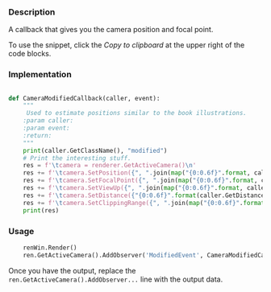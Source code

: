 ### Description

A callback that gives you the camera position and focal point.

To use the snippet, click the *Copy to clipboard* at the upper right of the code blocks.

### Implementation

``` Python

def CameraModifiedCallback(caller, event):
    """
     Used to estimate positions similar to the book illustrations.
    :param caller:
    :param event:
    :return:
    """
    print(caller.GetClassName(), "modified")
    # Print the interesting stuff.
    res = f'\tcamera = renderer.GetActiveCamera()\n'
    res += f'\tcamera.SetPosition({", ".join(map("{0:0.6f}".format, caller.GetPosition()))})\n'
    res += f'\tcamera.SetFocalPoint({", ".join(map("{0:0.6f}".format, caller.GetFocalPoint()))})\n'
    res += f'\tcamera.SetViewUp({", ".join(map("{0:0.6f}".format, caller.GetViewUp()))})\n'
    res += f'\tcamera.SetDistance({"{0:0.6f}".format(caller.GetDistance())})\n'
    res += f'\tcamera.SetClippingRange({", ".join(map("{0:0.6f}".format, caller.GetClippingRange()))})\n'
    print(res)

```

### Usage

```python
    renWin.Render()
    ren.GetActiveCamera().AddObserver('ModifiedEvent', CameraModifiedCallback)
```

Once you have the output, replace the `ren.GetActiveCamera().AddObserver...` line with the output data.
